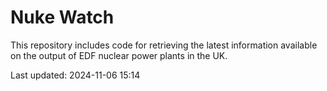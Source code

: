 # Nuke Watch

This repository includes code for retrieving the latest information available on the output of EDF nuclear power plants in the UK.

Last updated: 2024-11-06 15:14
